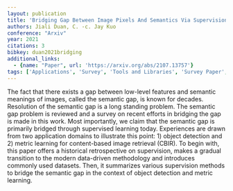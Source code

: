 ```yaml
---
layout: publication
title: 'Bridging Gap Between Image Pixels And Semantics Via Supervision: A Survey'
authors: Jiali Duan, C. -c. Jay Kuo
conference: "Arxiv"
year: 2021
citations: 3
bibkey: duan2021bridging
additional_links:
  - {name: "Paper", url: 'https://arxiv.org/abs/2107.13757'}
tags: ['Applications', 'Survey', 'Tools and Libraries', 'Survey Paper', 'Hashing for Real-World Applications']
---
```

The fact that there exists a gap between low-level features and semantic
meanings of images, called the semantic gap, is known for decades. Resolution
of the semantic gap is a long standing problem. The semantic gap problem is
reviewed and a survey on recent efforts in bridging the gap is made in this
work. Most importantly, we claim that the semantic gap is primarily bridged
through supervised learning today. Experiences are drawn from two application
domains to illustrate this point: 1) object detection and 2) metric learning
for content-based image retrieval (CBIR). To begin with, this paper offers a
historical retrospective on supervision, makes a gradual transition to the
modern data-driven methodology and introduces commonly used datasets. Then, it
summarizes various supervision methods to bridge the semantic gap in the
context of object detection and metric learning.
